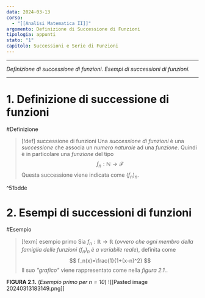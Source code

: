 ```yaml
---
data: 2024-03-13
corso:
  - "[[Analisi Matematica II]]"
argomento: Definizione di Successione di Funzioni
tipologia: appunti
stato: "1"
capitolo: Successioni e Serie di Funzioni
---
```

- - -
*Definizione di successione di funzioni. Esempi di successioni di funzioni.*
- - -
# 1. Definizione di successione di funzioni
#Definizione 
> [!def] successione di funzioni
> Una *successione di funzioni* è una *successione* che associa un *numero naturale* ad una *funzione*. Quindi è in particolare una *funzione* del tipo
> $$
> f_n : \mathbb{N} \longrightarrow \mathcal{F}
> $$
> Questa successione viene indicata come $(f_n)_n$.

^51bdde

# 2. Esempi di successioni di funzioni
#Esempio 
> [!exm] esempio primo
> Sia $f_n: \mathbb{R} \longrightarrow \mathbb{R}$ (*ovvero che ogni membro della famiglia delle funzioni $(f_n)_n$ è a variabile reale*), definita come
> $$
> f_n(x)=\frac{1}{1+(x-n)^2}
> $$
> Il suo *"grafico"* viene rappresentato come nella *figura 2.1.*.

**FIGURA 2.1.** (*Esempio primo per $n=10$*)
![[Pasted image 20240313183149.png]]

